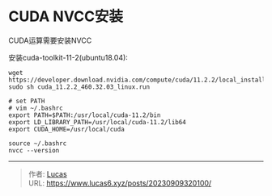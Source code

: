 # CUDA NVCC安装


CUDA运算需要安装NVCC

安装cuda-toolkit-11-2(ubuntu18.04):

```shell
wget https://developer.download.nvidia.com/compute/cuda/11.2.2/local_installers/cuda_11.2.2_460.32.03_linux.run
sudo sh cuda_11.2.2_460.32.03_linux.run
```

```shell
# set PATH
# vim ~/.bashrc
export PATH=$PATH:/usr/local/cuda-11.2/bin
export LD_LIBRARY_PATH=/usr/local/cuda-11.2/lib64
export CUDA_HOME=/usr/local/cuda

source ~/.bashrc
nvcc --version
```


---

> 作者: [Lucas](https://www.lucas6.xyz)  
> URL: https://www.lucas6.xyz/posts/20230909320100/  

